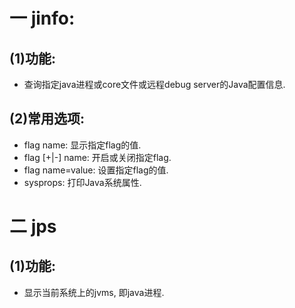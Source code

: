 # 一 jinfo:
## (1)功能:
- 查询指定java进程或core文件或远程debug server的Java配置信息.

## (2)常用选项:
- flag name: 显示指定flag的值.
- flag [+|-] name: 开启或关闭指定flag.
- flag name=value: 设置指定flag的值.
- sysprops: 打印Java系统属性.

# 二 jps
## (1)功能:
- 显示当前系统上的jvms, 即java进程.